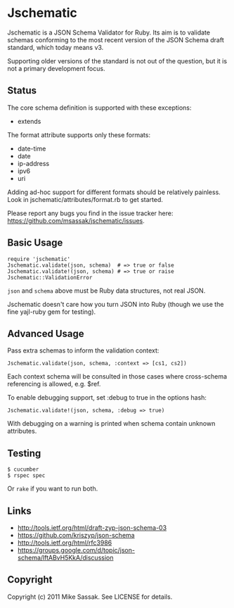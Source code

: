 # Jschematic

Jschematic is a JSON Schema Validator for Ruby. Its aim is to validate
schemas conforming to the most recent version of the JSON Schema draft
standard, which today means v3.

Supporting older versions of the standard is not out of the question,
but it is not a primary development focus.

## Status

The core schema definition is supported with these exceptions:

 * extends

The format attribute supports only these formats:

 * date-time
 * date
 * ip-address
 * ipv6
 * uri

Adding ad-hoc support for different formats should be relatively painless.
Look in jschematic/attributes/format.rb to get started.

Please report any bugs you find in the issue tracker here:
https://github.com/msassak/jschematic/issues.

## Basic Usage

    require 'jschematic'
    Jschematic.validate(json, schema)  # => true or false
    Jschematic.validate!(json, schema) # => true or raise Jschematic::ValidationError

`json` and `schema` above must be Ruby data structures, not real JSON.

Jschematic doesn't care how you turn JSON into Ruby (though we use the
fine yajl-ruby gem for testing).

## Advanced Usage

Pass extra schemas to inform the validation context:

    Jschematic.validate(json, schema, :context => [cs1, cs2])

Each context schema will be consulted in those cases where cross-schema
referencing is allowed, e.g. $ref.

To enable debugging support, set :debug to true in the options hash:

    Jschematic.validate!(json, schema, :debug => true)

With debugging on a warning is printed when schema contain unknown
attributes.

## Testing

    $ cucumber
    $ rspec spec

Or `rake` if you want to run both.

## Links

* http://tools.ietf.org/html/draft-zyp-json-schema-03
* https://github.com/kriszyp/json-schema
* http://tools.ietf.org/html/rfc3986
* https://groups.google.com/d/topic/json-schema/lftABvH5KkA/discussion

## Copyright

Copyright (c) 2011 Mike Sassak. See LICENSE for details.
